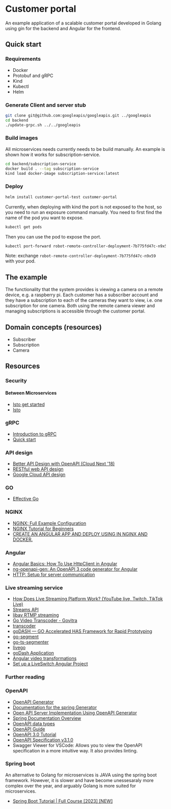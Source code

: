 # Customer portal
An example application of a scalable customer portal developed in Golang using gin for the backend and Angular for the frontend.

## Quick start
### Requirements
- Docker 
- Protobuf and gRPC
- Kind
- Kubectl
- Helm


### Generate Client and server stub
```bash
git clone git@github.com:googleapis/googleapis.git ../googleapis
cd backend
./update-grpc.sh ../../googleapis
```

### Build images
All microservices needs currently needs to be build manually.
An example is shown how it works for subscription-service.
```bash
cd backend/subscription-service
docker build . --tag subscription-service
kind load docker-image subscription-service:latest
```

### Deploy
```bash
helm install customer-portal-test customer-portal
```

Currently, when deploying with kind the port is not exposed to the 
host, so you need to run an exposure command manually.
You need to first find the name of the pod you want to expose.
```bash
kubectl get pods
```
Then you can use the pod to expose the port.
```bash
kubectl port-forward robot-remote-controller-deployment-7b775fd47c-n9x59 8182:50051
```
Note: exchange `robot-remote-controller-deployment-7b775fd47c-n9x59` with 
your pod.



## The example
The functionality that the system provides is viewing a camera on a remote device, e.g. a 
raspberry pi. Each customer has a subscriber account and they have a subscription to 
each of the cameras they want to view, i.e. one subscription for one camera.
Both using the remote camera viewer and managing subscriptions is accessible through 
the customer portal.


## Domain concepts (resources)
- Subscriber 
- Subscription
- Camera


## Resources

### Security

#### Between Microservices
- [Isto get started](https://istio.io/latest/docs/setup/getting-started/)
- [Isto](https://istio.io/latest/docs/examples/microservices-istio/istio-ingress-gateway/)

### gRPC
- [Introduction to gRPC](https://grpc.io/docs/what-is-grpc/introduction/)
- [Quick start](https://grpc.io/docs/languages/go/quickstart/)


### API design
- [Better API Design with OpenAPI (Cloud Next '18)](https://www.youtube.com/watch?v=uBs6dfUgxcI)
- [RESTful web API design](https://learn.microsoft.com/en-us/azure/architecture/best-practices/api-design)
- [Google Cloud API design](https://cloud.google.com/apis/design)


### GO
- [Effective Go](https://go.dev/doc/effective_go#interfaces_and_types)


### NGINX
- [NGINX: Full Example Configuration](https://www.nginx.com/resources/wiki/start/topics/examples/full/)
- [NGINX Tutorial for Beginners](https://www.youtube.com/watch?v=9t9Mp0BGnyI)
- [CREATE AN ANGULAR APP AND DEPLOY USING IN NGINX AND DOCKER.](https://www.arunyadav.in/codehacks/blogs/post/19/create-an-angular-app-and-deploy-using-in-nginx-and-docker)


### Angular
- [Angular Basics: How To Use HttpClient in Angular](https://www.telerik.com/blogs/angular-basics-how-to-use-httpclient) 
- [ng-openapi-gen: An OpenAPI 3 code generator for Angular](https://www.npmjs.com/package/ng-openapi-gen)
- [HTTP: Setup for server communication](https://angular.io/guide/http-setup-server-communication)


### Live streaming service
- [How Does Live Streaming Platform Work? (YouTube live, Twitch, TikTok Live)](https://www.youtube.com/watch?v=7AMRfNKwuYo)
- [Streams API](https://developer.mozilla.org/en-US/docs/Web/API/Streams_API)
- [libav RTMP streaming](https://github.com/juniorxsound/libav-RTMP-Streaming)
- [Go Video Transcoder - Govitra](https://github.com/bqqbarbhg/go-video-transcoder)
- [transcoder](https://pkg.go.dev/cloud.google.com/go/video/transcoder/apiv1beta1)
- [goDASH — GO Accelerated HAS Framework for Rapid Prototyping](https://ieeexplore.ieee.org/abstract/document/9123103)
- [go-segment](https://github.com/cwinging/go-segment)
- [go-ts-segmenter](https://github.com/jordicenzano/go-ts-segmenter)
- [livego](https://github.com/qieangel2013/livego)
- [goDash Application](https://github.com/uccmisl/godash)
- [Angular video transformations](https://cloudinary.com/documentation/angular_video_transformations)
- [Set up a LiveSwitch Angular Project](https://developer.liveswitch.io/liveswitch-server/get-started/js/set-up-a-liveswitch-angular-project.html)


### Further reading

### OpenAPI
- [OpenAPI Generator](https://github.com/OpenAPITools/openapi-generator)
- [Documentation for the spring Generator](https://openapi-generator.tech/docs/generators/spring/)
- [Open API Server Implementation Using OpenAPI Generator](https://www.baeldung.com/java-openapi-generator-server)
- [Spring Documentation Overview](https://docs.spring.io/spring-boot/docs/current/reference/html/documentation.html#documentation)
- [OpenAPI data types](https://swagger.io/docs/specification/data-models/data-types/)
- [OpenAPI Guide](https://swagger.io/docs/specification/about/)
- [OpenAPI 3.0 Tutorial](https://support.smartbear.com/swaggerhub/docs/en/get-started/openapi-3-0-tutorial.html)
- [OpenAPI Specification v3.1.0](https://spec.openapis.org/oas/v3.1.0)
- Swagger Viewer for VSCode: Allows you to view the OpenAPI specification in a more intuitive way. It also provides linting.


### Spring boot
An alternative to Golang for microservices is JAVA using the spring boot framework.
However, it is slower and have become unessesaraly more complex over the year,
and arguably Golang is more suited for microservices.

- [Spring Boot Tutorial | Full Course [2023] [NEW]](https://www.youtube.com/watch?v=9SGDpanrc8U)
